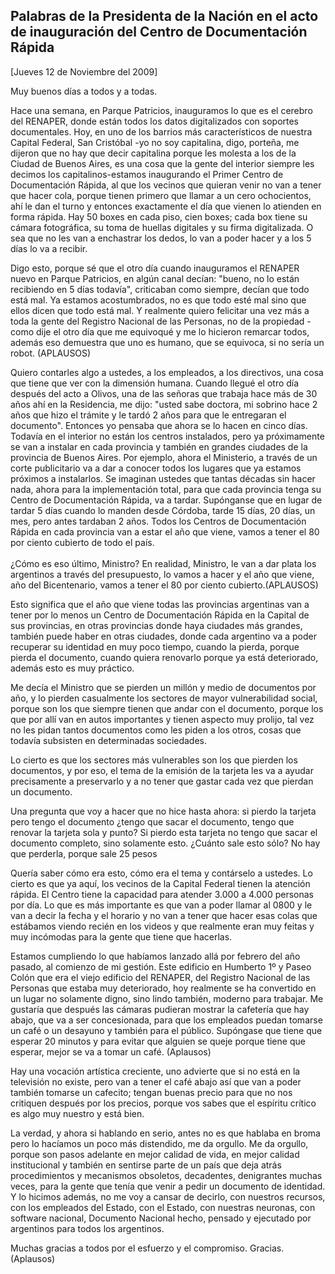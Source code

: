 Palabras de la Presidenta de la Nación en el acto de inauguración del Centro de Documentación Rápida
----------------------------------------------------------------------------------------------------

[Jueves 12 de Noviembre del 2009]

Muy buenos días a todos y a todas.

Hace una semana, en Parque Patricios, inauguramos lo que es el cerebro
del RENAPER, donde están todos los datos digitalizados con soportes
documentales. Hoy, en uno de los barrios más característicos de nuestra
Capital Federal, San Cristóbal -yo no soy capitalina, digo, porteña, me
dijeron que no hay que decir capitalina porque les molesta a los de la
Ciudad de Buenos Aires, es una cosa que la gente del interior siempre
les decimos los capitalinos-estamos inaugurando el Primer Centro de
Documentación Rápida, al que los vecinos que quieran venir no van a
tener que hacer cola, porque tienen primero que llamar a un cero
ochocientos, ahí le dan el turno y entonces exactamente el día que
vienen lo atienden en forma rápida. Hay 50 boxes en cada piso, cien
boxes; cada box tiene su cámara fotográfica, su toma de huellas
digitales y su firma digitalizada. O sea que no les van a enchastrar los
dedos, lo van a poder hacer y a los 5 días lo va a recibir.

Digo esto, porque sé que el otro día cuando inauguramos el RENAPER nuevo
en Parque Patricios, en algún canal decían: "bueno, no lo están
recibiendo en 5 días todavía", criticaban como siempre, decían que todo
está mal. Ya estamos acostumbrados, no es que todo esté mal sino que
ellos dicen que todo está mal. Y realmente quiero felicitar una vez más
a toda la gente del Registro Nacional de las Personas, no de la
propiedad -como dije el otro día que me equivoqué y me lo hicieron
remarcar todos, además eso demuestra que uno es humano, que se equivoca,
si no sería un robot. (APLAUSOS)

Quiero contarles algo a ustedes, a los empleados, a los directivos, una
cosa que tiene que ver con la dimensión humana. Cuando llegué el otro
día después del acto a Olivos, una de las señoras que trabaja hace más
de 30 años ahí en la Residencia, me dijo: "usted sabe doctora, mi
sobrino hace 2 años que hizo el trámite y le tardó 2 años para que le
entregaran el documento". Entonces yo pensaba que ahora se lo hacen en
cinco días. Todavía en el interior no están los centros instalados, pero
ya próximamente se van a instalar en cada provincia y también en grandes
ciudades de la provincia de Buenos Aires. Por ejemplo, ahora el
Ministerio, a través de un corte publicitario va a dar a conocer todos
los lugares que ya estamos próximos a instalarlos. Se imaginan ustedes
que tantas décadas sin hacer nada, ahora para la implementación total,
para que cada provincia tenga su Centro de Documentación Rápida, va a
tardar. Supónganse que en lugar de tardar 5 días cuando lo manden desde
Córdoba, tarde 15 días, 20 días, un mes, pero antes tardaban 2 años.
Todos los Centros de Documentación Rápida en cada provincia van a estar
el año que viene, vamos a tener el 80 por ciento cubierto de todo el
país.\
\
 ¿Cómo es eso último, Ministro? En realidad, Ministro, le van a dar
plata los argentinos a través del presupuesto, lo vamos a hacer y el año
que viene, año del Bicentenario, vamos a tener el 80 por ciento
cubierto.(APLAUSOS)

Esto significa que el año que viene todas las provincias argentinas van
a tener por lo menos un Centro de Documentación Rápida en la Capital de
sus provincias, en otras provincias donde haya ciudades más grandes,
también puede haber en otras ciudades, donde cada argentino va a poder
recuperar su identidad en muy poco tiempo, cuando la pierda, porque
pierda el documento, cuando quiera renovarlo porque ya está deteriorado,
además esto es muy práctico.

Me decía el Ministro que se pierden un millón y medio de documentos por
año, y lo pierden casualmente los sectores de mayor vulnerabilidad
social, porque son los que siempre tienen que andar con el documento,
porque los que por allí van en autos importantes y tienen aspecto muy
prolijo, tal vez no les pidan tantos documentos como les piden a los
otros, cosas que todavía subsisten en determinadas sociedades.

Lo cierto es que los sectores más vulnerables son los que pierden los
documentos, y por eso, el tema de la emisión de la tarjeta les va a
ayudar precisamente a preservarlo y a no tener que gastar cada vez que
pierdan un documento.

Una pregunta que voy a hacer que no hice hasta ahora: si pierdo la
tarjeta pero tengo el documento ¿tengo que sacar el documento, tengo que
renovar la tarjeta sola y punto? Si pierdo esta tarjeta no tengo que
sacar el documento completo, sino solamente esto. ¿Cuánto sale esto
sólo? No hay que perderla, porque sale 25 pesos

Quería saber cómo era esto, cómo era el tema y contárselo a ustedes. Lo
cierto es que ya aquí, los vecinos de la Capital Federal tienen la
atención rápida. El Centro tiene la capacidad para atender 3.000 a 4.000
personas por día. Lo que es más importante es que van a poder llamar al
0800 y le van a decir la fecha y el horario y no van a tener que hacer
esas colas que estábamos viendo recién en los videos y que realmente
eran muy feitas y muy incómodas para la gente que tiene que hacerlas.

Estamos cumpliendo lo que habíamos lanzado allá por febrero del año
pasado, al comienzo de mi gestión. Este edificio en Humberto 1º y Paseo
Colón que era el viejo edificio del RENAPER, del Registro Nacional de
las Personas que estaba muy deteriorado, hoy realmente se ha convertido
en un lugar no solamente digno, sino lindo también, moderno para
trabajar. Me gustaría que después las cámaras pudieran mostrar la
cafetería que hay abajo, que va a ser concesionada, para que los
empleados puedan tomarse un café o un desayuno y también para el
público. Supóngase que tiene que esperar 20 minutos y para evitar que
alguien se queje porque tiene que esperar, mejor se va a tomar un café.
(Aplausos)

Hay una vocación artística creciente, uno advierte que si no está en la
televisión no existe, pero van a tener el café abajo así que van a poder
también tomarse un cafecito; tengan buenas precio para que no nos
critiquen después por los precios, porque vos sabes que el espíritu
crítico es algo muy nuestro y está bien.

La verdad, y ahora si hablando en serio, antes no es que hablaba en
broma pero lo hacíamos un poco más distendido, me da orgullo. Me da
orgullo, porque son pasos adelante en mejor calidad de vida, en mejor
calidad institucional y también en sentirse parte de un país que deja
atrás procedimientos y mecanismos obsoletos, decadentes, denigrantes
muchas veces, para la gente que tenía que venir a pedir un documento de
identidad. Y lo hicimos además, no me voy a cansar de decirlo, con
nuestros recursos, con los empleados del Estado, con el Estado, con
nuestras neuronas, con software nacional, Documento Nacional hecho,
pensado y ejecutado por argentinos para todos los argentinos.

Muchas gracias a todos por el esfuerzo y el compromiso. Gracias.
(Aplausos)

 
